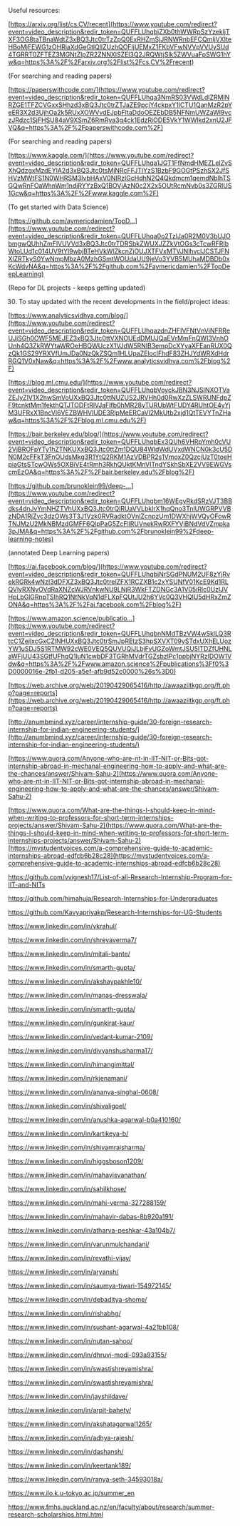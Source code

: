 Useful resources:

[https://arxiv.org/list/cs.CV/recent](https://www.youtube.com/redirect?event=video_description&redir_token=QUFFLUhqbjZXb0thWWRpSzYzekljTXF3OG8taTBnaWdtZ3xBQ3Jtc0trTzZpQ0ExRHZmSjJRNWRnbEFCQmljVXIteHBoMjFEWG1zOHRiaXdGeGtlQllZUzhQOFljUEMxZ1FKbVFwNVVpVVUySUd4TGRRT0ZFTEZ3MGNtZlpZR2ZNNXlSZEl3Q2JRQWtjSlk5ZWVuaFpSWG1hYw&q=https%3A%2F%2Farxiv.org%2Flist%2Fcs.CV%2Frecent)

(For searching and reading papers)

[https://paperswithcode.com/](https://www.youtube.com/redirect?event=video_description&redir_token=QUFFLUhqa3NmRS03VWdLdlZRMlNRZGE1TFZCVGxxSHhzd3xBQ3Jtc0trZTJaZE9pcjY4ckpxY1lCTU1QanMzR2pYeER3X2d3UjhOa2k5RUxXOWVvdEJpbFltaDdoOEZEbDB5NFNmUWZaWl9vczJRdzc1SjFHSU84aV9XSmZ6RmRya3g4ck1EdzRiODE5VkY1WWlkd2xnU2JFVQ&q=https%3A%2F%2Fpaperswithcode.com%2F)

(For searching and reading papers)

[https://www.kaggle.com/](https://www.youtube.com/redirect?event=video_description&redir_token=QUFFLUhqa1JGT1FfNmdHMEZLelZvSXhQdzgxMzdEYlA2d3xBQ3Jtc0tsMjNRcFFJTlYzS1BzbF9GOGtPSzhSX2JfSHVzMWtFS1N0WHRSM3lvbHAxV0NIRzlGcHdhN2Q4Qkdmcm1qemdNblhTSGQwRnFOaWhnWm1ndjRYYzBxQ1BOVjAzN0c2X2x5OUtRcmNvb0s3ZGRlUS1Gcw&q=https%3A%2F%2Fwww.kaggle.com%2F)

(To get started with Data Science)

[https://github.com/aymericdamien/TopD...](https://www.youtube.com/redirect?event=video_description&redir_token=QUFFLUhqa0o2TzlJa0R2M0V3bUJObmgwQUhhZmFlVUVVd3xBQ3Jtc0trTDRSbkZWUXJZZkVtOGs3cTcwRFRIbWtoLUd1c014UV9tYl9wbjBTeHVkWlZkcnZjOUJXTFVxMTVJNlhvclJCSTJFNXlZRTkyS0YwNmpMbzA0MzhGSmtWOUdaUU9jeVo3YVB5MUhaMDBDb0xKcWdvNA&q=https%3A%2F%2Fgithub.com%2Faymericdamien%2FTopDeepLearning)

(Repo for DL projects - keeps getting updated)

30. To stay updated with the recent developments in the field/project ideas:

[https://www.analyticsvidhya.com/blog/](https://www.youtube.com/redirect?event=video_description&redir_token=QUFFLUhqazdnZHFIVFNtVnViNFRReUJjSGh0OWF5MEJEZ3xBQ3Jtc0ttVXNOUEdDMUJQaEVrMmFnQWI3VnhOUnh4Q3ZkRWYtaWROeHBQWUczX1VJdW5RNlB3empDcXYyaXFEanRUX0QzQk1GS29YRXVfUmJDa0NzQkZSQm1HLUpaZEloclFhdF83ZHJYdWRXdHdrRGQ1V0xNaw&q=https%3A%2F%2Fwww.analyticsvidhya.com%2Fblog%2F)

[https://blog.ml.cmu.edu/](https://www.youtube.com/redirect?event=video_description&redir_token=QUFFLUhqbVoyckJBN3NJSlNXOTVaZEJyZlV1X2hwSmVoUXxBQ3Jtc0ttNUZUS2JRVHh0d0RwXzZLSWRUNFdpZF9tcnktMm1fekthQTJTODFtRlVJaFlfb0hMR28yTURUbWtFUDY4RUhtOE4yYjM3UFRxX1BncVl6VEZBWHVlUDE3RlpMeERCaVl2MkUtb2xjd1QtTEVYTnZHaw&q=https%3A%2F%2Fblog.ml.cmu.edu%2F)

[https://bair.berkeley.edu/blog/](https://www.youtube.com/redirect?event=video_description&redir_token=QUFFLUhqbEx3QUh6VHRpYmh0cVU2VjBROFpYTy1hZTNKUXxBQ3Jtc0ttZm1DQU84WldWdUVxdWNCN0k3cU5DN0M2cFFkT3FnOUdsMkg3R1YtQ2RKM1AzVDBPR2s1VmoxZ0QzcjUzT0toeHpiaGtsSTcwOWs5OXBiVE4tRmh3RkhQUktKMnVITndYSkhSbXE2VV9EWGVscmEzOA&q=https%3A%2F%2Fbair.berkeley.edu%2Fblog%2F)

[https://github.com/brunoklein99/deep-...](https://www.youtube.com/redirect?event=video_description&redir_token=QUFFLUhqbm16WEgyRkdSRzVJT3BBdks4dnJvYmNHZTVhUXxBQ3Jtc0trQlRUaVVLbklrX1hqQno3TnlUWGRPVVBzNDA1RjZvc3dzOWs3T3J1Vzk0RVRadktOVnlZcnpzUm1DWXhjWVQyOFowRTNJMzU2MkNBMzdGMFF6QlpPaG5ZcFllRUVnekRwRXFYVjBNdVdVZmpka3pJMA&q=https%3A%2F%2Fgithub.com%2Fbrunoklein99%2Fdeep-learning-notes)

(annotated Deep Learning papers)

[https://ai.facebook.com/blog/](https://www.youtube.com/redirect?event=video_description&redir_token=QUFFLUhqbjNrSGdPNUM2UF8zYjRvekRGRk4wNzI3dDFXZ3xBQ3Jtc0trelZFX1RCZXB1c2xYSUNfV01KcE9Kd1RLQVlyRXNyOVdRaXNZcWJRVnkwNU9LNjR3WkFTZDNGc3A1V05iRlc0UzlJVHpLbGlGRnpTSlhRQ1NtNkVqN1dFLXpFQUtJU2h6YVc0Q3VHQlU5dHRxZmZONA&q=https%3A%2F%2Fai.facebook.com%2Fblog%2F)

[https://www.amazon.science/publicatio...](https://www.youtube.com/redirect?event=video_description&redir_token=QUFFLUhqbnNMdTBzVW4wSklLQ3RtcC1ZejlxcGxCZlNHUXxBQ3Jtc0trSmJpREtzS3hpSXVXT09ySTdxUXhELUozYW1uSDJ5S1RTMW92cWE0VEQ5QUVUQjJLbjFvUGZoWmtJSU5ITDZfUHNLaWFjUU43SGtfUFhqQ1luN1cwbDF3TGRhMVdrTGZsbzlPc1ppbjNYRzlDOW1Vdw&q=https%3A%2F%2Fwww.amazon.science%2Fpublications%3Ff0%3D0000016e-2fb1-d205-a5ef-afb9d52c0000%26s%3D0)

[https://web.archive.org/web/20190429065416/http://awaaziitkgp.org/ft.php?page=reports](https://web.archive.org/web/20190429065416/http://awaaziitkgp.org/ft.php?page=reports)

[http://anumbmind.xyz/career/internship-guide/30-foreign-research-internship-for-indian-engineering-students/](http://anumbmind.xyz/career/internship-guide/30-foreign-research-internship-for-indian-engineering-students/)

[https://www.quora.com/Anyone-who-are-nt-in-IIT-NIT-or-Bits-got-internship-abroad-in-mechanal-engineering-how-to-apply-and-what-are-the-chances/answer/Shivam-Sahu-2](https://www.quora.com/Anyone-who-are-nt-in-IIT-NIT-or-Bits-got-internship-abroad-in-mechanal-engineering-how-to-apply-and-what-are-the-chances/answer/Shivam-Sahu-2)

[https://www.quora.com/What-are-the-things-I-should-keep-in-mind-when-writing-to-professors-for-short-term-internships-projects/answer/Shivam-Sahu-2](https://www.quora.com/What-are-the-things-I-should-keep-in-mind-when-writing-to-professors-for-short-term-internships-projects/answer/Shivam-Sahu-2)
 [https://mystudentvoices.com/a-comprehensive-guide-to-academic-internships-abroad-edfcb6b28c28](https://mystudentvoices.com/a-comprehensive-guide-to-academic-internships-abroad-edfcb6b28c28)

https://github.com/vvignesh17/List-of-all-Research-Internship-Program-for-IIT-and-NITs

https://github.com/himahuja/Research-Internships-for-Undergraduates

https://github.com/Kavyapriyakp/Research-Internships-for-UG-Students

https://www.linkedin.com/in/vkrahul/

https://www.linkedin.com/in/shreyaverma7/

https://www.linkedin.com/in/mitali-bante/

https://www.linkedin.com/in/smarth-gupta/

https://www.linkedin.com/in/akshaypakhle10/

https://www.linkedin.com/in/manas-dresswala/

https://www.linkedin.com/in/smarth-gupta/

https://www.linkedin.com/in/gunkirat-kaur/

https://www.linkedin.com/in/vedant-kumar-2109/

https://www.linkedin.com/in/divyanshusharma17/

https://www.linkedin.com/in/himangimittal/

https://www.linkedin.com/in/rkjenamani/

https://www.linkedin.com/in/ananya-singhal-0608/

https://www.linkedin.com/in/shivaligoel/

https://www.linkedin.com/in/anushka-agarwal-b0a410160/

https://www.linkedin.com/in/kartikeya-b/

https://www.linkedin.com/in/shivamraisharma/

https://www.linkedin.com/in/higgsboson1209/

https://www.linkedin.com/in/mahavisvanathan/

https://www.linkedin.com/in/sahilkhose/

https://www.linkedin.com/in/mahi-verma-327288159/

https://www.linkedin.com/in/mahavir-dabas-8b920a191/

https://www.linkedin.com/in/atharva-peshkar-43a104b7/

https://www.linkedin.com/in/varunmulchandani/

https://www.linkedin.com/in/revathi-vijay/

https://www.linkedin.com/in/aryansh/

https://www.linkedin.com/in/saumya-tiwari-154972145/

https://www.linkedin.com/in/debaditya-shome/

https://www.linkedin.com/in/rishabhg/

https://www.linkedin.com/in/sushant-agarwal-4a21bb108/

https://www.linkedin.com/in/nutan-sahoo/

https://www.linkedin.com/in/dhruvi-modi-093a93155/

https://www.linkedin.com/in/swastishreyamishra/

https://www.linkedin.com/in/swastishreyamishra/

https://www.linkedin.com/in/jayshildave/

https://www.linkedin.com/in/arpit-bahety/

https://www.linkedin.com/in/akshatagarwal1265/

https://www.linkedin.com/in/adhya-rajesh/

https://www.linkedin.com/in/dashansh/

https://www.linkedin.com/in/keertank189/

https://www.linkedin.com/in/ranya-seth-34593018a/

https://www.ilo.k.u-tokyo.ac.jp/summer_en

https://www.fmhs.auckland.ac.nz/en/faculty/about/research/summer-research-scholarships.html.html
